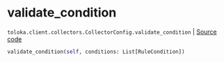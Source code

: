 # validate_condition
`toloka.client.collectors.CollectorConfig.validate_condition` | [Source code](https://github.com/Toloka/toloka-kit/blob/v1.2.0.post1/src/client/collectors.py#L66)

```python
validate_condition(self, conditions: List[RuleCondition])
```

